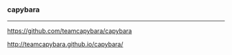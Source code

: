 ### capybara
---

https://github.com/teamcapybara/capybara

http://teamcapybara.github.io/capybara/


